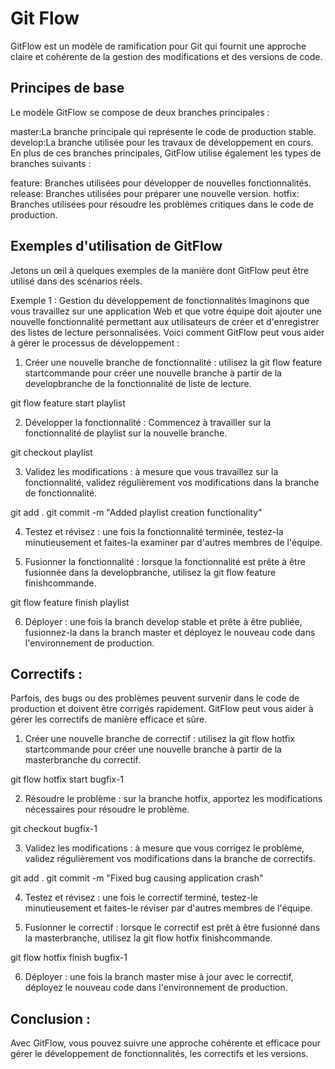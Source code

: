 # Git Flow

GitFlow est un modèle de ramification pour Git qui fournit une approche claire et cohérente de la gestion des modifications et des versions de code.

## Principes de base
Le modèle GitFlow se compose de deux branches principales :

master:La branche principale qui représente le code de production stable.
develop:La branche utilisée pour les travaux de développement en cours.
En plus de ces branches principales, GitFlow utilise également les types de branches suivants :

feature: Branches utilisées pour développer de nouvelles fonctionnalités.
release: Branches utilisées pour préparer une nouvelle version.
hotfix: Branches utilisées pour résoudre les problèmes critiques dans le code de production.

## Exemples d'utilisation de GitFlow
Jetons un œil à quelques exemples de la manière dont GitFlow peut être utilisé dans des scénarios réels.

Exemple 1 : Gestion du développement de fonctionnalités
Imaginons que vous travaillez sur une application Web et que votre équipe doit ajouter une nouvelle fonctionnalité permettant aux utilisateurs de créer et d'enregistrer des listes de lecture personnalisées. Voici comment GitFlow peut vous aider à gérer le processus de développement :

1. Créer une nouvelle branche de fonctionnalité : utilisez la git flow feature startcommande pour créer une nouvelle branche à partir de la developbranche de la fonctionnalité de liste de lecture.

git flow feature start playlist

2. Développer la fonctionnalité : Commencez à travailler sur la fonctionnalité de playlist sur la nouvelle branche.

git checkout playlist

3. Validez les modifications : à mesure que vous travaillez sur la fonctionnalité, validez régulièrement vos modifications dans la branche de fonctionnalité.

git add .
git commit -m "Added playlist creation functionality"

4. Testez et révisez : une fois la fonctionnalité terminée, testez-la minutieusement et faites-la examiner par d'autres membres de l'équipe.

5. Fusionner la fonctionnalité : lorsque la fonctionnalité est prête à être fusionnée dans la developbranche, utilisez la git flow feature finishcommande.

git flow feature finish playlist

6. Déployer : une fois la branch develop stable et prête à être publiée, fusionnez-la dans la branch master et déployez le nouveau code dans l'environnement de production.


## Correctifs :
Parfois, des bugs ou des problèmes peuvent survenir dans le code de production et doivent être corrigés rapidement. GitFlow peut vous aider à gérer les correctifs de manière efficace et sûre.

1. Créer une nouvelle branche de correctif : utilisez la git flow hotfix startcommande pour créer une nouvelle branche à partir de la masterbranche du correctif.

git flow hotfix start bugfix-1

2. Résoudre le problème : sur la branche hotfix, apportez les modifications nécessaires pour résoudre le problème.

git checkout bugfix-1

3. Validez les modifications : à mesure que vous corrigez le problème, validez régulièrement vos modifications dans la branche de correctifs.

git add .
git commit -m "Fixed bug causing application crash"

4. Testez et révisez : une fois le correctif terminé, testez-le minutieusement et faites-le réviser par d'autres membres de l'équipe.

5. Fusionner le correctif : lorsque le correctif est prêt à être fusionné dans la masterbranche, utilisez la git flow hotfix finishcommande.

git flow hotfix finish bugfix-1

6. Déployer : une fois la branch master mise à jour avec le correctif, déployez le nouveau code dans l'environnement de production.

## Conclusion : 
Avec GitFlow, vous pouvez suivre une approche cohérente et efficace pour gérer le développement de fonctionnalités, les correctifs et les versions.